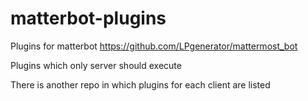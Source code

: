 # matterbot-plugins
Plugins for matterbot https://github.com/LPgenerator/mattermost_bot

Plugins which only server should execute

There is another repo in which plugins for each client are listed
